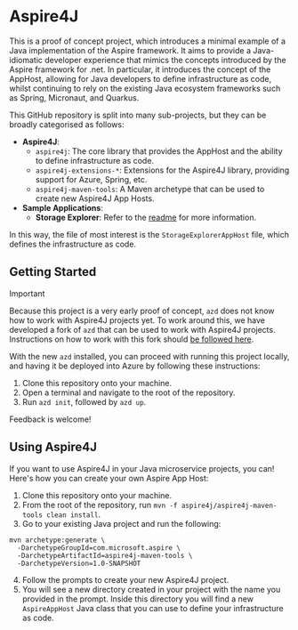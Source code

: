 # Aspire4J

This is a proof of concept project, which introduces a minimal example of a Java implementation of the Aspire framework. It aims to provide a Java-idiomatic developer experience that mimics the concepts introduced by the Aspire framework for .net. In particular, it introduces the concept of the AppHost, allowing for Java developers to define infrastructure as code, whilst continuing to rely on the existing Java ecosystem frameworks such as Spring, Micronaut, and Quarkus.

This GitHub repository is split into many sub-projects, but they can be broadly categorised as follows:

* **Aspire4J**:
  * `aspire4j`: The core library that provides the AppHost and the ability to define infrastructure as code.
  * `aspire4j-extensions-*`: Extensions for the Aspire4J library, providing support for Azure, Spring, etc.
  * `aspire4j-maven-tools`: A Maven archetype that can be used to create new Aspire4J App Hosts.
* **Sample Applications**:
  * **Storage Explorer**: Refer to the [readme](tree/main/samples/storage-explorer/readme.md) for more information.

In this way, the file of most interest is the `StorageExplorerAppHost` file, which defines the infrastructure as code.

## Getting Started

> [!IMPORTANT]
> Because this project is a very early proof of concept, `azd` does not know how to work with Aspire4J projects yet. To work around this, we have developed a fork of `azd` that can be used to work with Aspire4J projects. Instructions on how to work with this fork should [be followed here](https://github.com/Azure/azure-dev-pr/pull/1670).

With the new `azd` installed, you can proceed with running this project locally, and having it be deployed into Azure by following these instructions:

1. Clone this repository onto your machine.
2. Open a terminal and navigate to the root of the repository.
3. Run `azd init`, followed by `azd up`.

Feedback is welcome!

## Using Aspire4J

If you want to use Aspire4J in your Java microservice projects, you can! Here's how you can create your own Aspire App Host:

1. Clone this repository onto your machine.
2. From the root of the repository, run `mvn -f aspire4j/aspire4j-maven-tools clean install`.
3. Go to your existing Java project and run the following:

```shell
mvn archetype:generate \
  -DarchetypeGroupId=com.microsoft.aspire \
  -DarchetypeArtifactId=aspire4j-maven-tools \
  -DarchetypeVersion=1.0-SNAPSHOT
```

4. Follow the prompts to create your new Aspire4J project.
5. You will see a new directory created in your project with the name you provided in the prompt. Inside this directory you will find a new `AspireAppHost` Java class that you can use to define your infrastructure as code.